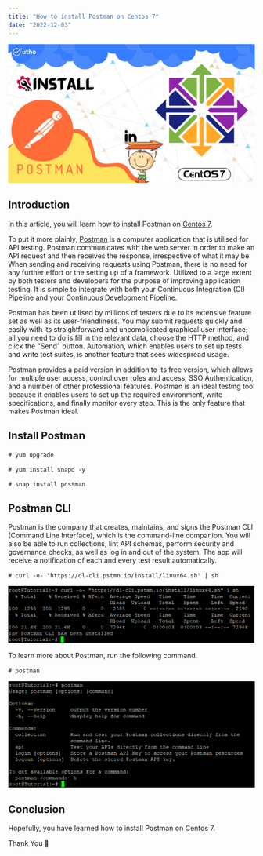 ```yaml
---
title: "How to install Postman on Centos 7"
date: "2022-12-03"
---
```


![How to install Postman on Centos 7](images/How-to-install-Postman-on-Centos-7_utho.jpg)

## Introduction

In this article, you will learn how to install Postman on [Centos 7](https://utho.com/docs/tutorial/how-to-install-git-on-centos-7/).

To put it more plainly, [Postman](https://en.wikipedia.org/wiki/Postman_(software)) is a computer application that is utilised for API testing. Postman communicates with the web server in order to make an API request and then receives the response, irrespective of what it may be. When sending and receiving requests using Postman, there is no need for any further effort or the setting up of a framework. Utilized to a large extent by both testers and developers for the purpose of improving application testing. It is simple to integrate with both your Continuous Integration (CI) Pipeline and your Continuous Development Pipeline.

Postman has been utilised by millions of testers due to its extensive feature set as well as its user-friendliness. You may submit requests quickly and easily with its straightforward and uncomplicated graphical user interface; all you need to do is fill in the relevant data, choose the HTTP method, and click the "Send" button. Automation, which enables users to set up tests and write test suites, is another feature that sees widespread usage.

Postman provides a paid version in addition to its free version, which allows for multiple user access, control over roles and access, SSO Authentication, and a number of other professional features. Postman is an ideal testing tool because it enables users to set up the required environment, write specifications, and finally monitor every step. This is the only feature that makes Postman ideal.

## Install Postman

```
# yum upgrade
```

```
# yum install snapd -y
```

```
# snap install postman
```

## Postman CLI

Postman is the company that creates, maintains, and signs the Postman CLI (Command Line Interface), which is the command-line companion. You will also be able to run collections, lint API schemas, perform security and governance checks, as well as log in and out of the system. The app will receive a notification of each and every test result automatically.

```
# curl -o- "https://dl-cli.pstmn.io/install/linux64.sh" | sh
```

![install Postman on CentOS 7](images/image-545.png)

To learn more about Postman, run the following command. 

```
# postman
```

![command output](images/image-546.png)

## Conclusion

Hopefully, you have learned how to install Postman on Centos 7.

Thank You 🙂
